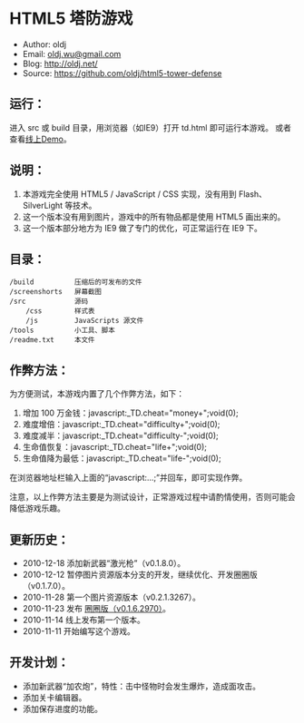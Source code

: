 HTML5 塔防游戏
==================================================

 * Author: oldj
 * Email: oldj.wu@gmail.com
 * Blog: http://oldj.net/
 * Source: https://github.com/oldj/html5-tower-defense


 运行：
----------

进入 src 或 build 目录，用浏览器（如IE9）打开 td.html 即可运行本游戏。
或者查看[线上Demo](http://oldj.net/static/html5-tower-defense/td.html)。

 说明：
----------

 1. 本游戏完全使用 HTML5 / JavaScript / CSS 实现，没有用到 Flash、SilverLight 等技术。
 2. 这一个版本没有用到图片，游戏中的所有物品都是使用 HTML5 画出来的。
 3. 这一个版本部分地方为 IE9 做了专门的优化，可正常运行在 IE9 下。


 目录：
----------

    /build          压缩后的可发布的文件
    /screenshorts   屏幕截图
    /src            源码
        /css        样式表
        /js         JavaScripts 源文件
    /tools          小工具、脚本
    /readme.txt     本文件


 作弊方法：
----------

为方便测试，本游戏内置了几个作弊方法，如下：

 1. 增加 100 万金钱：javascript:_TD.cheat="money+";void(0);
 2. 难度增倍：javascript:_TD.cheat="difficulty+";void(0);
 3. 难度减半：javascript:_TD.cheat="difficulty-";void(0);
 4. 生命值恢复：javascript:_TD.cheat="life+";void(0);
 5. 生命值降为最低：javascript:_TD.cheat="life-";void(0);

在浏览器地址栏输入上面的“javascript:...;”并回车，即可实现作弊。

注意，以上作弊方法主要是为测试设计，正常游戏过程中请酌情使用，否则可能会降低游戏乐趣。


 更新历史：
----------

 - 2010-12-18 添加新武器“激光枪”（v0.1.8.0）。
 - 2010-12-12 暂停图片资源版本分支的开发，继续优化、开发圈圈版（v0.1.7.0）。
 - 2010-11-28 第一个图片资源版本（v0.2.1.3267）。
 - 2010-11-23 发布 [圈圈版（v0.1.6.2970）](http://oldj.net/article/html5-td-circle-version/)。
 - 2010-11-14 线上发布第一个版本。
 - 2010-11-11 开始编写这个游戏。


 开发计划：
----------

 - 添加新武器“加农炮”，特性：击中怪物时会发生爆炸，造成面攻击。
 - 添加关卡编辑器。
 - 添加保存进度的功能。
